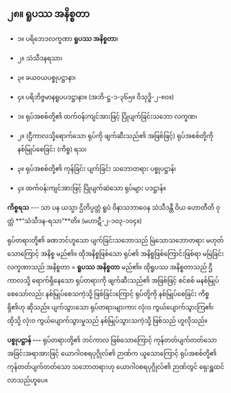 ## ၂၈။ ရူပဿ အနိစ္စတာ

- ၁။ ပရိဘေဒလက္ခဏာ **ရူပဿ အနိစ္စတာ**၊
- ၂။ သံသီဒနရသာ၊
- ၃။ ခယဝယပစ္စုပဋ္ဌာနာ၊
- ၄။ ပရိဘိဇ္ဇမာနရူပပဒဋ္ဌာနာ။ (အဘိ-ဋ္ဌ-၁-၃၆၅။ ဝိသုဒ္ဓိ-၂-၈၀။)

- ၁။ ရုပ်အစစ်တို့၏ ထက်ဝန်းကျင်အားဖြင့် ပြိုပျက်ခြင်းသဘော                 <r>လက္ခဏ၊</r>
- ၂။ (ဌီကာလသို့ရောက်သော ရုပ်ကို ဖျက်ဆီးသည်၏ အဖြစ်ဖြင့်) 
ရုပ်အစစ်တို့ကို နစ်မြုပ်စေခြင်း           <r>(ကိစ္စ) ရသ၊</r>
- ၃။ ရုပ်အစစ်တို့၏ ကုန်ခြင်း ပျက်ခြင်း သဘောတရား                   <r>ပစ္စုပဋ္ဌာန်၊</r>
- ၄။ ထက်ဝန်းကျင်အားဖြင့် ပြိုပျက်ဆဲသော ရုပ်များ                       <r>ပဒဋ္ဌာန်။</r>

**ကိစ္စရသ** --- သာ ပန ယသ္မာ ဌိတိပ္ပတ္တံ ရူပံ ဝိနာသဘာဝေန သံသီဒန္တီ ဝိယ ဟောတီတိ ဝုတ္တံ **“သံသီဒန-ရသာ”**တိ။ (မဟာဋီ-၂-၁၀၃-၁၀၄။)

   ရုပ်တရားတို့၏ ခဏဘင်ဟူသော ပျက်ခြင်းသဘောသည် မြဲသောသဘောတရား မဟုတ်သောကြောင့် အနိစ္စ မည်၏။ 
   ထိုအနိစ္စဖြစ်သော ရုပ်၏ အနိစ္စဖြစ်ကြောင်းဖြစ်ရာ မမြဲခြင်း လက္ခဏာသည် အနိစ္စတာ = **ရူပဿ အနိစ္စတာ** မည်၏။ 
   ထိုရူပဿ အနိစ္စတာသည် ဌီကာလသို့ ရောက်ရှိနေသော ရုပ်တရားကို ဖျက်ဆီးသည်၏ အဖြစ်ဖြင့် စင်စစ် မနစ်မြုပ်စေသော်လည်း နစ်မြုပ်စေသကဲ့သို့ ဖြစ်ခြင်းကြောင့် ရုပ်တို့ကို နစ်မြုပ်စေခြင်း ကိစ္စ ရှိ၏ဟု ဆိုသည်။ 
   ပျက်သွားသော ရုပ်တရားများကား လုံးဝ ကွယ်ပျောက်သွားကြ၏၊ ထိုသို့ လုံးဝ ကွယ်ပျောက်သွားမှုသည် နစ်မြုပ်သွားသကဲ့သို့ ဖြစ်သည် ဟူလိုသည်။

**ပစ္စုပဋ္ဌာန် ---** ရုပ်တရားတို့၏ ဘင်ကာလ ဖြစ်သောကြောင့် ကုန်တတ်ပျက်တတ်သော အခြင်းအရာအားဖြင့် ယောဂါဝစရပုဂ္ဂိုလ်၏ ဉာဏ်က ယူသောကြောင့် ရုပ်အစစ်တို့၏ ကုန်တတ်ပျက်တတ်သော သဘောတရားဟု ယောဂါဝစရပုဂ္ဂိုလ်၏ ဉာဏ်တွင် ရှေးရှူထင်လာသည်ဟူပေ။